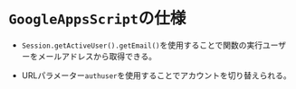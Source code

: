 # `GoogleAppsScript`の仕様

- `Session.getActiveUser().getEmail()`を使用することで関数の実行ユーザーをメールアドレスから取得できる。

- URLパラメーター`authuser`を使用することでアカウントを切り替えられる。